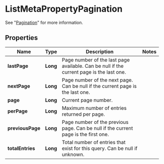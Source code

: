 

# ListMetaPropertyPagination

See \"[Pagination](https://docs.hetzner.cloud)\" for more information.

## Properties

| Name | Type | Description | Notes |
|------------ | ------------- | ------------- | -------------|
|**lastPage** | **Long** | Page number of the last page available. Can be null if the current page is the last one. |  |
|**nextPage** | **Long** | Page number of the next page. Can be null if the current page is the last one. |  |
|**page** | **Long** | Current page number. |  |
|**perPage** | **Long** | Maximum number of entries returned per page. |  |
|**previousPage** | **Long** | Page number of the previous page. Can be null if the current page is the first one. |  |
|**totalEntries** | **Long** | Total number of entries that exist for this query. Can be null if unknown. |  |



